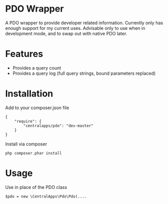 # PDO Wrapper

A PDO wrapper to provide developer related information. Currently only has enough support for my current uses. Advisable only to use when in development mode, and to swap out with native PDO later.

# Features

- Provides a query count
- Provides a query log (full query strings, bound parameters replaced)

# Installation

Add to your composer.json file

	{
		"require": {
			"centralapps/pdo": "dev-master"
		}
	}

Install via composer

	php composer.phar install

# Usage

Use in place of the PDO class

	$pdo = new \CentralApps\Pdo\Pdo(....